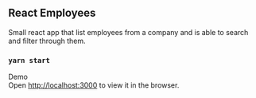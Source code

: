## React Employees

Small react app that list employees from a company and is able to search and filter through them.

### `yarn start`

Demo<br />
Open [http://localhost:3000](http://localhost:3000) to view it in the browser.
